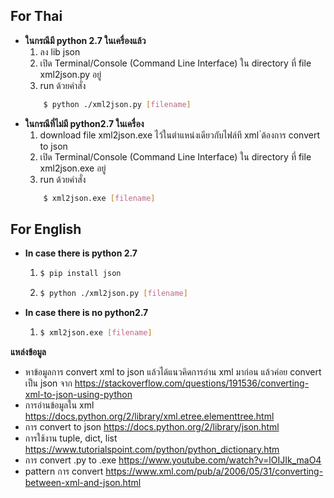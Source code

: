 ## For Thai
- __ในกรณีมี python 2.7 ในเครื่องแล้ว__
    1.  ลง lib json 
    2.  เปิด Terminal/Console (Command Line Interface) ใน directory ที่ file xml2json.py อยู่  
    3.  run ด้วยคำสั่ง
    ```bash
        $ python ./xml2json.py [filename]
    ```
- __ในกรณีที่ไม่มี python2.7 ในเครื่อง__
    1.  download file xml2json.exe ไว้ในตำแหน่งเดียวกับไฟล์ที xml ่ต้องการ convert to json
    2.  เปิด Terminal/Console (Command Line Interface) ใน directory ที่ file xml2json.exe อยู่  
    3.  run ด้วยคำสั่ง
    ```bash
        $ xml2json.exe [filename]
    ```

## For English
- __In case there is python 2.7__
    1.  ```bash
        $ pip install json
        ``` 
    2.  ```bash
        $ python ./xml2json.py [filename]
        ```

- __In case there is no python2.7__
    1.  ```bash
        $ xml2json.exe [filename]
        ```



__แหล่งข้อมูล__
- หาข้อมูลการ convert xml to json แล้วได้แนวคิดการอ่าน xml มาก่อน แล้วค่อย convert เป็น json จาก
https://stackoverflow.com/questions/191536/converting-xml-to-json-using-python
- การอ่านข้อมูลใน xml
https://docs.python.org/2/library/xml.etree.elementtree.html
- การ convert to json 
https://docs.python.org/2/library/json.html
- การใช้งาน tuple, dict, list
https://www.tutorialspoint.com/python/python_dictionary.htm
- การ convert .py to .exe
https://www.youtube.com/watch?v=lOIJIk_maO4
- pattern การ convert
https://www.xml.com/pub/a/2006/05/31/converting-between-xml-and-json.html
